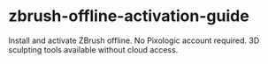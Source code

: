 # zbrush-offline-activation-guide
Install and activate ZBrush offline. No Pixologic account required. 3D sculpting tools available without cloud access.
